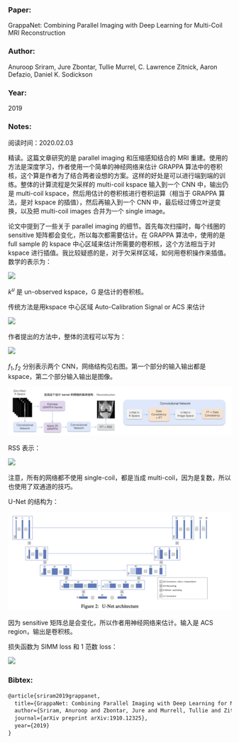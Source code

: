 ### Paper:

GrappaNet: Combining Parallel Imaging with Deep Learning for Multi-Coil MRI Reconstruction

### Author:

Anuroop Sriram, Jure Zbontar, Tullie Murrel, C. Lawrence Zitnick, Aaron Defazio, Daniel K. Sodickson

### Year:

2019

### Notes:

阅读时间：2020.02.03

精读。这篇文章研究的是 parallel imaging 和压缩感知结合的 MRI 重建。使用的方法是深度学习，作者使用一个简单的神经网络来估计 GRAPPA 算法中的卷积核，这个算是作者为了结合两者设想的方案。这样的好处是可以进行端到端的训练。整体的计算流程是欠采样的 multi-coil kspace 输入到一个 CNN 中，输出仍是 multi-coil kspace，然后用估计的卷积核进行卷积运算（相当于 GRAPPA 算法，是对 kspace 的插值），然后再输入到一个 CNN 中，最后经过傅立叶逆变换，以及把 multi-coil images 合并为一个 single image。

论文中提到了一些关于 parallel imaging 的细节。首先每次扫描时，每个线圈的 sensitive 矩阵都会变化，所以每次都需要估计。在 GRAPPA 算法中，使用的是 full sample 的 kspace 中心区域来估计所需要的卷积核，这个方法相当于对 kspace 进行插值。我比较疑惑的是，对于欠采样区域，如何用卷积操作来插值。数学的表示为：

<img src="http://latex.codecogs.com/svg.latex? \mathbf{k}^{u}=G * \mathbf{k}" border="0"/>

$k^u$ 是 un-observed kspace，G 是估计的卷积核。

传统方法是用kspace 中心区域 Auto-Calibration Signal or ACS 来估计

<img src="http://latex.codecogs.com/svg.latex? \hat{G}=\operatorname{argmin}_{G}\left\|\mathbf{k}^{u \prime}-G * \mathbf{k}^{\prime}\right\|^{2}" border="0"/>

作者提出的方法中，整体的流程可以写为：

<img src="http://latex.codecogs.com/svg.latex? \mathbf{x}=h\left(f_{2}\left(G * f_{1}(\mathbf{k})\right)\right)" border="0"/>

$f_1,f_2$ 分别表示两个 CNN，网络结构见右图。第一个部分的输入输出都是 kspace，第二个部分输入输出是图像。

<img src="https://raw.githubusercontent.com/Theodore-PKU/pictures/master/%E6%88%AA%E5%B1%8F2020-02-03%E4%B8%8B%E5%8D%8810.28.4.png"/>

RSS 表示：

<img src="http://latex.codecogs.com/svg.latex? R S S\left(\mathbf{x}_{1}, \ldots \mathbf{x}_{N}\right)=\left(\sum_{n=1}^{N}\left|\mathbf{x}_{n}\right|^{2}\right)^{1 / 2}" border="0"/>

注意，所有的网络都不使用 single-coil，都是当成 multi-coil，因为是复数，所以也使用了双通道的技巧。

U-Net 的结构为：

<img src="https://raw.githubusercontent.com/Theodore-PKU/pictures/master/%E6%88%AA%E5%B1%8F2020-02-03%E4%B8%8B%E5%8D%8810.43.45.png"/>

因为 sensitive 矩阵总是会变化，所以作者用神经网络来估计。输入是 ACS region，输出是卷积核。

损失函数为 SIMM loss 和 1 范数 loss：

<img src="http://latex.codecogs.com/svg.latex? J(\hat{\mathbf{x}}, \mathbf{x})=-\operatorname{SSIM}(\hat{\mathbf{x}}, \mathbf{x})+\lambda\|\hat{\mathbf{x}}-\mathbf{x}\|_{1}" border="0"/>

### Bibtex:

```latex
@article{sriram2019grappanet,
  title={GrappaNet: Combining Parallel Imaging with Deep Learning for Multi-Coil MRI Reconstruction},
  author={Sriram, Anuroop and Zbontar, Jure and Murrell, Tullie and Zitnick, C Lawrence and Defazio, Aaron and Sodickson, Daniel K},
  journal={arXiv preprint arXiv:1910.12325},
  year={2019}
}
```

